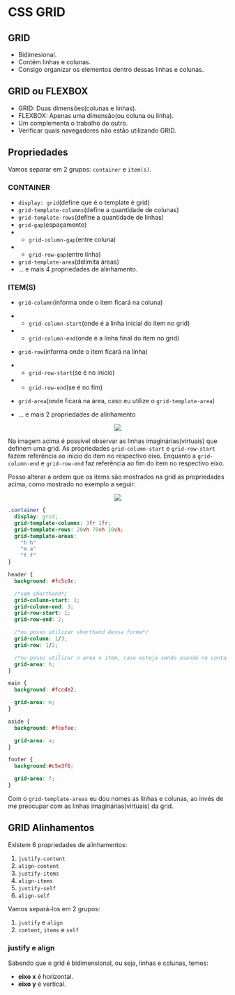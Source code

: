 # CSS GRID

## GRID
- Bidimesional.
- Contém linhas e colunas.
- Consigo organizar os elementos dentro dessas linhas e colunas.

## GRID ou FLEXBOX

- GRID: Duas dimensões(colunas e linhas).
- FLEXBOX: Apenas uma dimensão(ou coluna ou linha).
- Um complementa o trabalho do outro.
- Verificar quais navegadores não estão utilizando GRID.

## Propriedades

Vamos separar em 2 grupos: `container` e `item(s)`.

### CONTAINER
- `display: grid`(define que é o template é grid)
- `grid-template-columns`(define a quantidade de colunas)
- `grid-template-rows`(define a quantidade de linhas)
- `grid-gap`(espaçamento)
- - `grid-column-gap`(entre coluna)
- - `grid-row-gap`(entre linha)
- `grid-template-area`(delimita áreas)
- ... e mais 4 propriedades de alinhamento.

### ITEM(S)
- `grid-column`(informa onde o item ficará na coluna)
- - `grid-column-start`(onde é a linha inicial do item no grid)
- - `grid-column-end`(onde é a linha final do item no grid)

- `grid-row`(informa onde o item ficará na linha)
- - `grid-row-start`(se é no inicio)
- - `grid-row-end`(se é no fim)

- `grid-area`(onde ficará na área, caso eu utilize o `grid-template-area`)

- ... e mais 2 propriedades de alinhamento

<p align="center">
  <img src="https://ik.imagekit.io/xfddek6eqk/grid-template_NMHuiFKqm.png"/>
</p>

Na imagem acima é possível observar as linhas imaginárias(virtuais) que definem uma grid. As propriedades `grid-column-start` e `grid-row-start` fazem referência ao inicio do item no respectivo eixo. Enquanto a `grid-column-end` e `grid-row-end` faz referência ao fim do item no respectivo eixo.

Posso alterar a ordem que os items são mostrados na grid as propriedades acima, como mostrado no exemplo a seguir:

<p align="center">
  <img src="https://ik.imagekit.io/xfddek6eqk/grid-template-example_Qqfu8gksa.png"/>
</p>

```css
.container {
  display: grid;
  grid-template-columns: 3fr 1fr;
  grid-template-rows: 20vh 70vh 10vh;
  grid-template-areas: 
    "h h"
    "m a"
    "f f"
}

header {
  background: #fc5c9c;

  /*sem shorthand*/
  grid-column-start: 1;
  grid-column-end: 3;
  grid-row-start: 1;
  grid-row-end: 2;

  /*ou posso utilizar shorthand dessa forma*/
  grid-column: 1/3;
  grid-row: 1/2;

  /*ou posso utilizar o area o item, caso esteja sendo usando no container*/
  grid-area: h;
}

main {
  background: #fccde2;

  grid-area: m;
}

aside {
  background: #fcefee;

  grid-area: a;
}

footer {
  background:#c5e3f6;

  grid-area: f;
}
```

Com o `grid-template-areas` eu dou nomes as linhas e colunas, ao invés de me preocupar com as linhas imaginárias(virtuais) da grid.

## GRID Alinhamentos

Existem 6 propriedades de alinhamentos:
1. `justify-content`
2. `align-content`
3. `justify-items`
4. `align-items`
5. `justify-self`
6. `align-self`

Vamos separá-los em 2 grupos:
1. `justify` e `align`
2. `content`, `items` e `self`

### justify e align

Sabendo que o grid é bidimensional, ou seja, linhas e colunas, temos:
- **eixo x** é horizontal.
- **eixo y** é vertical.
